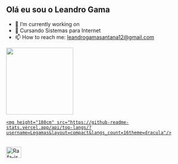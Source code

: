 ## Olá eu sou o Leandro Gama

- 🔭 I’m currently working on 
- 🌱 Cursando Sistemas para Internet
- 📫 How to reach me: leandrogamasantana12@gmail.com

<div>
  <a href="https://beacons.ai/Legamas">
    <img  height="180cm" src="https://github-readme-stats.vercel.app/api?username=Legamas&show_icons=true&theme+dracula&include_all_commits=true&count_private=true"/>
    
    <mg height="180cm" src="https://github-readme-stats.vercel.app/api/top-langs/?username=Legamas&layout=compact&langs_count=16theme=dracula"/>
  
  
  </div>
  
  
  <div style="display: inline_block"><br>
    <img align="center" alt="Rafa-js" height="30" width="40" src="https//raw.githubusercontent.com/devicons/devicon/master/icons/javascript/javascript.svg">
  
  
